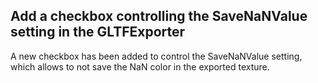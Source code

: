 ## Add a checkbox controlling the SaveNaNValue setting in the GLTFExporter

A new checkbox has been added to control the SaveNaNValue setting, which allows to not save the NaN color in the exported texture.

